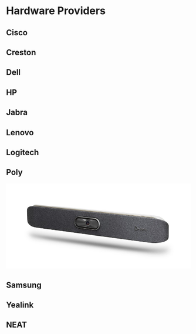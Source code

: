 # Hardware Providers

## Cisco

## Creston

## Dell

## HP

## Jabra

## Lenovo

## Logitech

## Poly

![X30](./../images/vendors/poly/X30.jpg "POLY X30")

## Samsung

## Yealink

## NEAT
